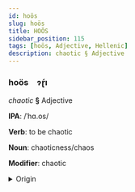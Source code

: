 ```yaml
---
id: hoös
slug: hoös
title: HOÖS
sidebar_position: 115
tags: [hoös, Adjective, Hellenic]
description: chaotic § Adjective
---
```


### hoös&emsp;<span kind="abugida">ɂɽ́ı</span>

*chaotic* **§** Adjective

**IPA**: /ˈhɑ.os/

**Verb**: to be chaotic

**Noun**: chaoticness/chaos

**Modifier**: chaotic

<details>
    <summary>Origin</summary>
    Greek χάος cháos /ˈxa.os/<br/>
    <em>Hellenic Language Family</em>
</details>